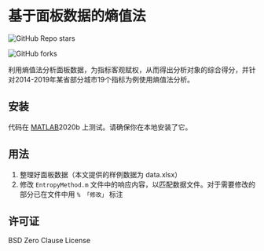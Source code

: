 # 基于面板数据的熵值法


![GitHub Repo stars](https://img.shields.io/github/stars/InTheFuture7/code_for_bolg?style=flat&logo=github)

![GitHub forks](https://img.shields.io/github/forks/InTheFuture7/code_for_bolg?style=flat&logo=github)


利用熵值法分析面板数据，为指标客观赋权，从而得出分析对象的综合得分，并针对2014-2019年某省部分城市19个指标为例使用熵值法分析。


## 安装 

代码在 [MATLAB](https://ww2.mathworks.cn/products/matlab.html)2020b 上测试。请确保你在本地安装了它。


## 用法

1. 整理好面板数据（本文提供的样例数据为 data.xlsx）
2. 修改 `EntropyMethod.m` 文件中的响应内容，以匹配数据文件。对于需要修改的部分已在文件中用 `% 「修改」` 标注


## 许可证

BSD Zero Clause License
